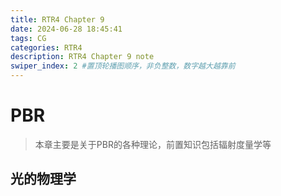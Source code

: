 ```yaml
---
title: RTR4 Chapter 9
date: 2024-06-28 18:45:41
tags: CG
categories: RTR4
description: RTR4 Chapter 9 note
swiper_index: 2 #置顶轮播图顺序，非负整数，数字越大越靠前
---
```

# PBR

> 本章主要是关于PBR的各种理论，前置知识包括辐射度量学等

## 光的物理学
